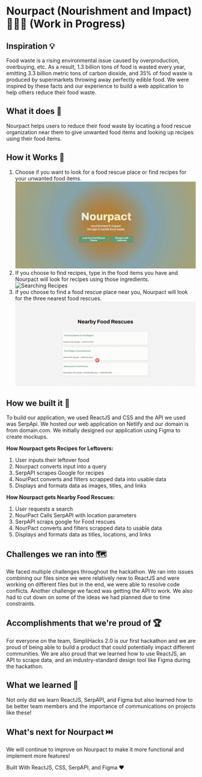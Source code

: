# Nourpact (Nourishment and Impact) 🥫🍎🍳 (Work in Progress)

## Inspiration 💡
Food waste is a rising environmental issue caused by overproduction, overbuying, etc. As a result, 1.3 billion tons of food is wasted every year, emitting 3.3 billion metric tons of carbon dioxide, and 35% of food waste is produced by supermarkets throwing away perfectly edible food. We were inspired by these facts and our experience to build a web application to help others reduce their food waste.

## What it does 🍎
Nourpact helps users to reduce their food waste by locating a food rescue organization near them to give unwanted food items and looking up recipes using their food items.

## How it Works 🤖
1. Choose if you want to look for a food rescue place or find recipes for your unwanted food items.
![Home Page Select](./src/imgs/home-screen-select.gif)
2. If you choose to find recipes, type in the food items you have and Nourpact will look for recipes using those ingredients.
![Searching Recipes](./src/imgs/recipes-search.gif)
3. if you choose to find a food rescue place near you, Nourpact will look for the three nearest food rescues.
![Looking for Nearby Places](./src/imgs/nearby.gif)

## How we built it 🔧
To build our application, we used ReactJS and CSS and the API we used was SerpApi. We hosted our web application on Netlify and our domain is from domain.com. We initially designed our application using Figma to create mockups.

**How Nourpact gets Recipes for Leftovers:**
1. User inputs their leftover food
2. Nourpact converts input into a query 
3. SerpAPI scrapes Google for recipes 
4. NourPact converts and filters scrapped data into usable data
5. Displays and formats data as images, titles, and links

**How Nourpact gets Nearby Food Rescues:**
1. User requests a search
2. NourPact Calls SerpAPI with location parameters
3. SerpAPI scraps google for Food rescues
4. NourPact converts and filters scrapped data to usable data
5. Displays and formats data as titles, locations, and links

## Challenges we ran into 🗺️
We faced multiple challenges throughout the hackathon. We ran into issues combining our files since we were relatively new to ReactJS and were working on different files but in the end, we were able to resolve code conflicts. Another challenge we faced was getting the API to work. We also had to cut down on some of the ideas we had planned due to time constraints.

## Accomplishments that we're proud of 🏆
For everyone on the team, SimpliHacks 2.0 is our first hackathon and we are proud of being able to build a product that could potentially impact different communities. We are also proud that we learned how to use ReactJS, an API to scrape data, and an industry-standard design tool like Figma during the hackathon. 

## What we learned 🧠
Not only did we learn ReactJS, SerpAPI, and Figma but also learned how to be better team members and the importance of communications on projects like these! 

## What's next for Nourpact ⏭️
We will continue to improve on Nourpact to make it more functional and implement more features! 

Built With ReactJS, CSS, SerpAPI, and Figma ❤️

